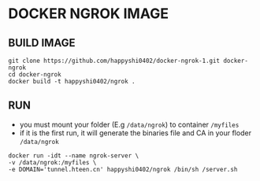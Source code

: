 # DOCKER NGROK IMAGE

## BUILD IMAGE

```linux
git clone https://github.com/happyshi0402/docker-ngrok-1.git docker-ngrok
cd docker-ngrok
docker build -t happyshi0402/ngrok .
```

## RUN
* you must mount your folder (E.g `/data/ngrok`) to container `/myfiles`
* if it is the first run, it will generate the binaries file and CA in your floder `/data/ngrok`

```linux
docker run -idt --name ngrok-server \
-v /data/ngrok:/myfiles \
-e DOMAIN='tunnel.hteen.cn' happyshi0402/ngrok /bin/sh /server.sh
```
